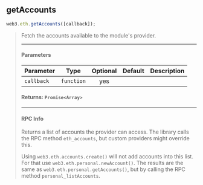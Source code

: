## getAccounts
```js
web3.eth.getAccounts([callback]);
```
> Fetch the accounts available to the module's provider.
>
> <hr>
>
> #### Parameters
> | Parameter | Type | Optional | Default | Description |
> |:-|:-:|:-:|:-:|:-|
> | `callback` | `function` | yes |  |  |
>
> #### Returns: `Promise<Array>`
>
> <hr>
>
> #### RPC Info
> Returns a list of accounts the provider can access.
> The library calls the RPC method `eth_accounts`, but custom providers might override this.
>
> Using `web3.eth.accounts.create()` will not add accounts into this list.
> For that use `web3.eth.personal.newAccount()`.
> The results are the same as `web3.eth.personal.getAccounts()`, but by calling the RPC method `personal_listAccounts`.
